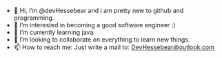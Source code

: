 - 👋 Hi, I’m @devHessebear and i am pretty new to github and programming.
- 👀 I’m interested in becoming a good software engineer :)
- 🌱 I’m currently learning java. 
- 💞️ I’m looking to collaborate on everything to learn new things.
- 📫 How to reach me: Just write a mail to: DevHessebear@outlook.com

<!---
devHessebear/devHessebear is a ✨ special ✨ repository because its `README.md` (this file) appears on your GitHub profile.
You can click the Preview link to take a look at your changes.
--->
